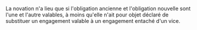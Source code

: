 La novation n'a lieu que si l'obligation ancienne et l'obligation nouvelle sont l'une et l'autre valables, à moins qu'elle n'ait pour objet déclaré de substituer un engagement valable à un engagement entaché d'un vice.

